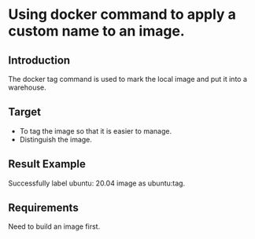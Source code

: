 # Using docker command to apply a custom name to an image.

## Introduction

The docker tag command is used to mark the local image and put it into a warehouse. 

## Target

- To tag the image so that it is easier to manage.
- Distinguish the image.

## Result Example

Successfully label ubuntu: 20.04 image as ubuntu:tag.

## Requirements

Need to build an image first.